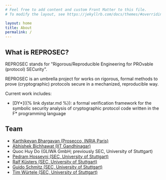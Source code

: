 ```yaml
---
# Feel free to add content and custom Front Matter to this file.
# To modify the layout, see https://jekyllrb.com/docs/themes/#overriding-theme-defaults

layout: home
title: About
permalink: /
---
```


## What is REPROSEC?

REPROSEC stands for "Rigorous/Reproducible Engineering for PROvable (protocol) SECurity".

REPROSEC is an umbrella project for works on rigorous, formal methods to prove (cryptographic) protocols secure in a mechanized, reproducible way.

Current work includes:
 * [DY*]({% link dystar.md %}): a formal verification framework for the symbolic security analysis of cryptographic protocol code written in the F\* programming language

## Team

 * [Karthikeyan Bhargavan (Prosecco, INRIA Paris)](https://prosecco.gforge.inria.fr/personal/karthik/)
 * [Abhishek Bichhawat (IIT Gandhinagar)](https://iitgn.ac.in/faculty/cse/abhishek)
 * Quoc Huy Do (GLIWA GmbH; previously SEC, University of Stuttgart)
 * [Pedram Hosseyni (SEC, University of Stuttgart)](https://sec.uni-stuttgart.de)
 * [Ralf Küsters (SEC, University of Stuttgart)](https://sec.uni-stuttgart.de)
 * [Guido Schmitz (SEC, University of Stuttgart)](https://sec.uni-stuttgart.de)
 * [Tim Würtele (SEC, University of Stuttgart)](https://sec.uni-stuttgart.de)
